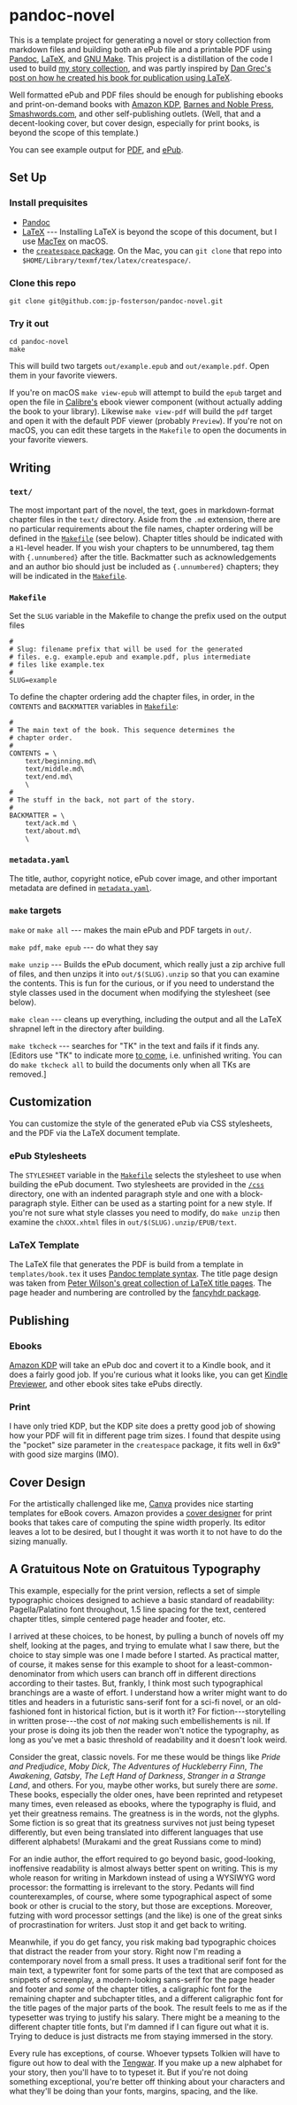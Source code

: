 pandoc-novel
=============

This is a template project for generating a novel or story collection from markdown files and building both an ePub file and a printable PDF using [Pandoc](https://pandoc.org), [LaTeX](https://www.latex-project.org/get/), and [GNU Make](https://www.gnu.org/software/make/).   This project is a distillation of the code I used to build [my story collection](https://www.amazon.com/Plunge-Pool-Stories-JP-Fosterson/dp/B0939ZGC3G/), and was partly inspired by [Dan Grec's post on how he created his book for publication using LaTeX](http://theroadchoseme.com/how-i-self-published-a-professional-paperback-and-ebook-using-latex-and-pandoc).  

Well formatted ePub and PDF files should be enough for publishing ebooks and print-on-demand books with [Amazon KDP](https://kdp.amazon.com), [Barnes and Noble Press](https://press.barnesandnoble.com), [Smashwords.com](https://smashwords.com), and other self-publishing outlets.  (Well, that and a decent-looking cover, but cover design, especially for print books, is beyond the scope of this template.)

You can see example output for [PDF](doc/example.pdf), and [ePub](doc/example.epub).

Set Up
-------

### Install prequisites

* [Pandoc](https://pandoc.org)
* [LaTeX](https://www.latex-project.org/get/) --- Installing LaTeX is beyond the scope of this document, but I use [MacTex](https://www.tug.org/mactex/) on macOS.
* the [`createspace` package](https://github.com/aginiewicz/createspace).  On the Mac, you can `git clone` that repo into `$HOME/Library/texmf/tex/latex/createspace/`. 

### Clone this repo

    git clone git@github.com:jp-fosterson/pandoc-novel.git

### Try it out

    cd pandoc-novel
    make

This will build two targets `out/example.epub` and `out/example.pdf`.  Open them in your favorite viewers. 

If you're on macOS  `make view-epub` will attempt to build the `epub` target and open the file in [Calibre's](https://calibre-ebook.com) ebook viewer component (without actually adding the book to your library).  Likewise `make view-pdf` will build the `pdf` target and open it with the default PDF viewer (probably `Preview`).  If you're not on macOS, you can edit these targets in the `Makefile` to open the documents in your favorite viewers.

Writing
--------

### `text/`

The most important part of the novel, the text, goes in markdown-format chapter files in the `text/` directory.  Aside from the `.md` extension, there are no particular requirements about the file names, chapter ordering will be defined in the [`Makefile`](/Makefile) (see below).  Chapter titles should be indicated with a `H1`-level header.  If you wish your chapters to be unnumbered, tag them with `{.unnumbered}` after the title.   Backmatter such as acknowledgements and an author bio should just be included as `{.unnumbered}` chapters; they will be indicated in the [`Makefile`](/Makefile).

### `Makefile`

Set the `SLUG` variable in the Makefile to change the prefix used on the output files

```
#
# Slug: filename prefix that will be used for the generated
# files. e.g. example.epub and example.pdf, plus intermediate
# files like example.tex
#
SLUG=example
```


To define the chapter ordering add the chapter files, in order, in the `CONTENTS` and `BACKMATTER` variables in [`Makefile`](/Makefile):

```
#
# The main text of the book. This sequence determines the
# chapter order.
#
CONTENTS = \
	text/beginning.md\
	text/middle.md\
	text/end.md\
	\
#
# The stuff in the back, not part of the story.
#
BACKMATTER = \
	text/ack.md \
	text/about.md\
	\
```

### `metadata.yaml`

The title, author, copyright notice, ePub cover image, and other important metadata are defined in [`metadata.yaml`](/metadata.yaml).

###  `make` targets

`make` or `make all` --- makes the main ePub and PDF targets in `out/`.

`make pdf`, `make epub` --- do what they say

`make unzip` --- Builds the ePub document, which really just a zip archive full of files, and then unzips it into `out/$(SLUG).unzip` so that you can examine the contents.  This is fun for the curious, or if you need to understand the style classes used in the document when modifying the stylesheet (see below).

`make clean` --- cleans up everything, including the output and all the LaTeX shrapnel left in the directory after building.

`make tkcheck` --- searches for "TK" in the text and fails if it finds any.  [Editors use "TK" to indicate more [to come](https://en.wikipedia.org/wiki/To_come_(publishing)), i.e. unfinished writing.  You can do `make tkcheck all` to build the documents only when all TKs are removed.]


Customization
--------------

You can customize the style of the generated ePub via CSS stylesheets, and the PDF via the LaTeX document template.

### ePub Stylesheets

The `STYLESHEET` variable in the [`Makefile`](/Makefile) selects the stylesheet to use when building the ePub document.  Two stylesheets are provided in the [`/css`](/css) directory, one with an indented paragraph style and one with a block-paragraph style.  Either can be used as a starting point for a new style.  If you're not sure what style classes you need to modify, do `make unzip` then examine the `chXXX.xhtml` files in `out/$(SLUG).unzip/EPUB/text`.


### LaTeX Template

The LaTeX file that generates the PDF is build from a template in `templates/book.tex` it uses [Pandoc template syntax](https://pandoc.org/MANUAL.html#templates).  The title page design was taken from [Peter Wilson's great collection of LaTeX title pages](http://tug.ctan.org/info/latex-samples/TitlePages/titlepages.pdf).   The page header and numbering are controlled by the [fancyhdr package](https://texblog.org/2007/11/07/headerfooter-in-latex-with-fancyhdr/).


Publishing
-----------

### Ebooks

[Amazon KDP](https://kdp.amazon.com) will take an ePub doc and covert it to a Kindle book, and it does a fairly good job.  If you're curious what it looks like, you can get [Kindle Previewer](https://www.amazon.com/gp/feature.html?docId=1000765261&ie=UTF8), and other ebook sites take ePubs directly.

### Print

I have only tried KDP, but the KDP site does a pretty good job of showing how your PDF will fit in different page trim sizes.  I found that despite using the "pocket" size parameter in the `createspace` package, it fits well in 6x9\" with good size margins (IMO). 

Cover Design
------------

For the artistically challenged like me, [Canva](https://canva.com) provides nice starting templates for eBook covers.  Amazon provides a [cover designer](https://kdp.amazon.com/en_US/help/topic/G201113520) for print books that takes care of computing the spine width properly.  Its editor leaves a lot to be desired, but I thought it was worth it to not have to do the sizing manually.


A Gratuitous Note on Gratuitous Typography
---------------------------------------------

This example, especially for the print version, reflects a set of simple typographic choices designed to achieve a basic standard of readability: Pagella/Palatino font throughout, 1.5 line spacing for the text, centered chapter titles, simple centered page header and footer, etc. 

I arrived at these choices, to be honest, by pulling a bunch of novels off my shelf, looking at the pages, and trying to emulate what I saw there, but the choice to stay simple was one I made before I started.  As practical matter, of course, it makes sense for this example to shoot for a least-common-denominator from which users can branch off in different directions according to their tastes.  But, frankly, I think most such typographical branchings are a waste of effort.  I understand how a writer might want to do titles and headers in a futuristic sans-serif font for a sci-fi novel, or an old-fashioned font in historical fiction, but is it worth it?  For fiction---storytelling in written prose---the cost of _not_ making such embellishements is nil.  If your prose is doing its job then the reader won't notice the typography, as long as you've met a basic threshold of readability and it doesn't look weird.

Consider the great, classic novels. For me these would be things like _Pride and Predjudice_, _Moby Dick_, _The Adventures of Huckleberry Finn_, _The Awakening_, _Gatsby_, _The Left Hand of Darkness_, _Stranger in a Strange Land_, and others.  For you, maybe other works, but surely there are _some_.  These books, especially the older ones, have been reprinted and retypeset many times, even released as ebooks, where the typography is fluid, and yet their greatness remains.  The greatness is in the words, not the glyphs.  Some fiction is so great that its greatness survives not just being typeset differently, but even being translated into different languages that use different alphabets!  (Murakami and the great Russians come to mind)

For an indie author, the effort required to go beyond basic, good-looking, inoffensive readability is almost always better spent on writing.  This is my whole reason for writing in Markdown instead of using a WYSIWYG word processor: the formatting is irrelevant to the story. Pedants will find counterexamples, of course, where some typographical aspect of some book or other is crucial to the story, but those are exceptions.  Moreover, futzing with word processor settings (and the like) is one of the great sinks of procrastination for writers.  Just stop it and get back to writing.  

Meanwhile, if you do get fancy, you risk making bad typographic choices that distract the reader from your story.  Right now I'm reading a contemporary novel from a small press. It uses a traditional serif font for the main text, a typewriter font for some parts of the text that are composed as snippets of screenplay, a modern-looking sans-serif for the page header and footer and _some_ of the chapter titles, a caligraphic font for the remaining chapter and subchapter titles, and a different caligraphic font for the title pages of the major parts of the book.  The result feels to me as if the typesetter was trying to justify his salary.  There might be a meaning to the different chapter title fonts, but I'm damned if I can figure out what it is. Trying to deduce is just distracts me from staying immersed in the story.

Every rule has exceptions, of course.  Whoever typsets Tolkien will have to figure out how to deal with the [Tengwar](https://en.wikipedia.org/wiki/Tengwar).  If you make up a new alphabet for your story, then you'll have to to typeset it.  But if you're not doing something exceptional, you're better off thinking about your characters and what they'll be doing than your fonts, margins, spacing, and the like.

